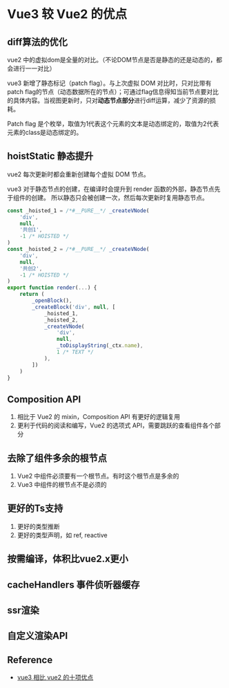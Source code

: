 # Vue3 较 Vue2 的优点

## diff算法的优化
vue2 中的虚拟dom是全量的对比。（不论DOM节点是否是静态的还是动态的，都会进行一一对比）  

vue3 新增了静态标记（patch flag）。与上次虚拟 DOM 对比时，只对比带有patch flag的节点（动态数据所在的节点）；可通过flag信息得知当前节点要对比的具体内容。当视图更新时，只对**动态节点部分**进行diff运算，减少了资源的损耗。

Patch flag 是个枚举，取值为1代表这个元素的文本是动态绑定的，取值为2代表元素的class是动态绑定的。


## hoistStatic 静态提升
vue2 每次更新时都会重新创建每个虚拟 DOM 节点。   

vue3 对于静态节点的创建，在编译时会提升到 render 函数的外部，静态节点先于组件的创建。
所以静态只会被创建一次，然后每次更新时复用静态节点。

```js
const _hoisted_1 = /*#__PURE__*/ _createVNode(
    'div',
    null,
    '共创1',
    -1 /* HOISTED */
)
const _hoisted_2 = /*#__PURE__*/ _createVNode(
    'div',
    null,
    '共创2',
    -1 /* HOISTED */
)
export function render(...) {
    return (
        _openBlock(),
        _createBlock('div', null, [
            _hoisted_1,
            _hoisted_2,
            _createVNode(
                'div',
                null,
                _toDisplayString(_ctx.name),
                1 /* TEXT */
            ),
        ])
    )
}
```

## Composition API
1. 相比于 Vue2 的 mixin，Composition API 有更好的逻辑复用
2. 更利于代码的阅读和编写，Vue2 的选项式 API，需要跳跃的查看组件各个部分

## 去除了组件多余的根节点
1. Vue2 中组件必须要有一个根节点。有时这个根节点是多余的
2. Vue3 中组件的根节点不是必须的


## 更好的Ts支持
1. 更好的类型推断
2. 更好的类型声明，如 ref, reactive


## 按需编译，体积比vue2.x更小


## cacheHandlers 事件侦听器缓存
## ssr渲染
## 自定义渲染API




## Reference
- [vue3 相比 vue2 的十项优点](https://bbs.huaweicloud.com/blogs/300280)